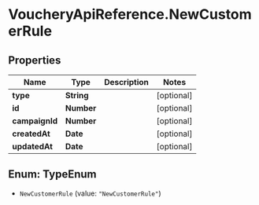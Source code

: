 # VoucheryApiReference.NewCustomerRule

## Properties
Name | Type | Description | Notes
------------ | ------------- | ------------- | -------------
**type** | **String** |  | [optional] 
**id** | **Number** |  | [optional] 
**campaignId** | **Number** |  | [optional] 
**createdAt** | **Date** |  | [optional] 
**updatedAt** | **Date** |  | [optional] 


<a name="TypeEnum"></a>
## Enum: TypeEnum


* `NewCustomerRule` (value: `"NewCustomerRule"`)




